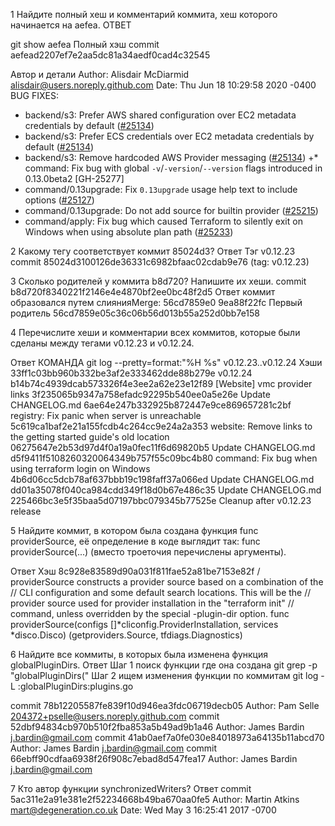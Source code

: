1 Найдите полный хеш и комментарий коммита, хеш которого начинается на aefea.
ОТВЕТ

git show aefea
Полный хэш
commit aefead2207ef7e2aa5dc81a34aedf0cad4c32545

Автор и детали
Author: Alisdair McDiarmid <alisdair@users.noreply.github.com>
Date:   Thu Jun 18 10:29:58 2020 -0400
BUG FIXES:
 * backend/s3: Prefer AWS shared configuration over EC2 metadata credentials by default ([#25134](https://github.com/hashicorp/terraform/issues/25134))
 * backend/s3: Prefer ECS credentials over EC2 metadata credentials by default ([#25134](https://github.com/hashicorp/terraform/issues/25134))
 * backend/s3: Remove hardcoded AWS Provider messaging ([#25134](https://github.com/hashicorp/terraform/issues/25134))
+* command: Fix bug with global `-v`/`-version`/`--version` flags introduced in 0.13.0beta2 [GH-25277]
 * command/0.13upgrade: Fix `0.13upgrade` usage help text to include options ([#25127](https://github.com/hashicorp/terraform/issues/25127))
 * command/0.13upgrade: Do not add source for builtin provider ([#25215](https://github.com/hashicorp/terraform/issues/25215))
 * command/apply: Fix bug which caused Terraform to silently exit on Windows when using absolute plan path ([#25233](https://github.com/hashicorp/terraform/issues/25233))

2 Какому тегу соответствует коммит 85024d3? Ответ Тэг v0.12.23
commit 85024d3100126de36331c6982bfaac02cdab9e76 (tag: v0.12.23)

3 Сколько родителей у коммита b8d720? Напишите их хеши.
commit b8d720f8340221f2146e4e4870bf2ee0bc48f2d5
Ответ  коммит образовался путем слиянияMerge: 56cd7859e0 9ea88f22fc 
Первый родитель 56cd7859e05c36c06b56d013b55a252d0bb7e158

4 Перечислите хеши и комментарии всех коммитов, которые были сделаны между тегами v0.12.23 и v0.12.24.

Ответ
КОМАНДА git log --pretty=format:"%H %s" v0.12.23..v0.12.24
Хэши
33ff1c03bb960b332be3af2e333462dde88b279e v0.12.24
b14b74c4939dcab573326f4e3ee2a62e23e12f89 [Website] vmc provider links
3f235065b9347a758efadc92295b540ee0a5e26e Update CHANGELOG.md
6ae64e247b332925b872447e9ce869657281c2bf registry: Fix panic when server is unreachable
5c619ca1baf2e21a155fcdb4c264cc9e24a2a353 website: Remove links to the getting started guide's old location
06275647e2b53d97d4f0a19a0fec11f6d69820b5 Update CHANGELOG.md
d5f9411f5108260320064349b757f55c09bc4b80 command: Fix bug when using terraform login on Windows
4b6d06cc5dcb78af637bbb19c198faff37a066ed Update CHANGELOG.md
dd01a35078f040ca984cdd349f18d0b67e486c35 Update CHANGELOG.md
225466bc3e5f35baa5d07197bbc079345b77525e Cleanup after v0.12.23 release

5 Найдите коммит, в котором была создана функция func providerSource, её определение в коде выглядит так: func providerSource(...) (вместо троеточия перечислены аргументы).

Ответ Хэш 8c928e83589d90a031f811fae52a81be7153e82f 
/ providerSource constructs a provider source based on a combination of the
// CLI configuration and some default search locations. This will be the
// provider source used for provider installation in the "terraform init"
// command, unless overridden by the special -plugin-dir option.
func providerSource(configs []*cliconfig.ProviderInstallation, services *disco.Disco) (getproviders.Source, tfdiags.Diagnostics)


6 Найдите все коммиты, в которых была изменена функция globalPluginDirs.
Ответ Шаг 1 поиск функции  где она создана git grep -p "globalPluginDirs("
Шаг 2 ищем изменения функции по коммитам git log -L :globalPluginDirs:plugins.go

commit 78b12205587fe839f10d946ea3fdc06719decb05
Author: Pam Selle <204372+pselle@users.noreply.github.com>
commit 52dbf94834cb970b510f2fba853a5b49ad9b1a46
Author: James Bardin <j.bardin@gmail.com>
commit 41ab0aef7a0fe030e84018973a64135b11abcd70
Author: James Bardin <j.bardin@gmail.com>
commit 66ebff90cdfaa6938f26f908c7ebad8d547fea17
Author: James Bardin <j.bardin@gmail.com>



7 Кто автор функции synchronizedWriters?
Ответ 
commit 5ac311e2a91e381e2f52234668b49ba670aa0fe5
Author: Martin Atkins <mart@degeneration.co.uk>
Date:   Wed May 3 16:25:41 2017 -0700

